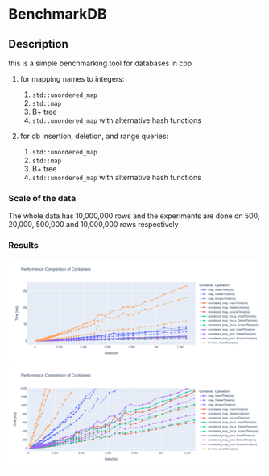 # BenchmarkDB

## Description

this is a simple benchmarking tool for databases in cpp

1. for mapping names to integers:
   1. `std::unordered_map`
   2. `std::map`
   3. B+ tree
   4. `std::unordered_map` with alternative hash functions

2. for db insertion, deletion, and range queries:
   1. `std::unordered_map`
   2. `std::map`
   3. B+ tree
   4. `std::unordered_map` with alternative hash functions

### Scale of the data

The whole data has 10,000,000 rows and the experiments are done on 500, 20,000, 500,000 and 10,000,000 rows respectively 

### Results

![fig](imgs/b1Big.png)
![fig](imgs/b1Small.png)

